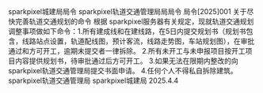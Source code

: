 sparkpixel城建局局令
sparkpixel轨道交通管理局局局令
局令[2025]001
关于尽快完善轨道交通规划的命令
根据 sparkpixel服务器有关规定，现就轨道交通规划调整事项做如下命令：1.所有建成线和在建线路，在5日内提交规划书（规划书包含，线路站点设置，轨道配线图，预计客流，线路走势图，车站规划图），在审批通过和方可开工，逾期未提交者一律拆除。
2.所有未开工与未申报项目按开工项目内容提供规划书，待审批通过后方可开工。
3.如果无法在限期内整改的向sparkpixel轨道交通管理局提交书面申请。
4.任何个人不得私自拆除建筑。
sparkpixel轨道交通管理局
sparkpixel城建局
2025.4.4